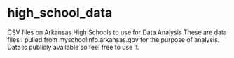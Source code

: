 # high_school_data
CSV files on Arkansas High Schools to use for Data Analysis
These are data files I pulled from myschoolinfo.arkansas.gov for the purpose of analysis. Data is publicly available so feel free to use it.
